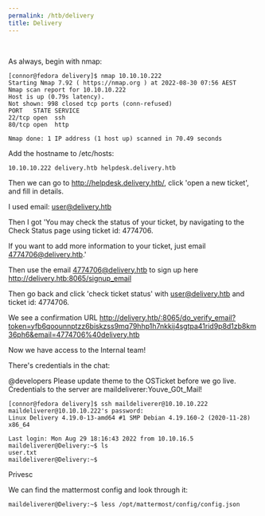 ```yaml
---
permalink: /htb/delivery
title: Delivery
---
```


<br>

As always, begin with nmap:


```
[connor@fedora delivery]$ nmap 10.10.10.222  
Starting Nmap 7.92 ( https://nmap.org ) at 2022-08-30 07:56 AEST  
Nmap scan report for 10.10.10.222  
Host is up (0.79s latency).  
Not shown: 998 closed tcp ports (conn-refused)  
PORT   STATE SERVICE  
22/tcp open  ssh  
80/tcp open  http  
  
Nmap done: 1 IP address (1 host up) scanned in 70.49 seconds
```


Add the hostname to /etc/hosts:

```
10.10.10.222 delivery.htb helpdesk.delivery.htb
```

Then we can go to http://helpdesk.delivery.htb/, click 'open a new ticket', and fill in details.

I used email: user@delivery.htb

Then I got 'You may check the status of your ticket, by navigating to the Check Status page using ticket id: 4774706.

If you want to add more information to your ticket, just email 4774706@delivery.htb.'

Then use the email 4774706@delivery.htb to sign up here http://delivery.htb:8065/signup_email

Then go back and click 'check ticket status' with  user@delivery.htb and ticket id: 4774706.

We see a confirmation URL <http://delivery.htb/:8065/do_verify_email?token=yfb6qoounnptzz6biskzss9mq79hhp1h7nkkij4sgtpa41rid9p8d1zb8km36ph6&email=4774706%40delivery.htb>

Now we have access to the Internal team!

There's credentials in the chat:

@developers Please update theme to the OSTicket before we go live. Credentials to the server are maildeliverer:Youve_G0t_Mail!

```
[connor@fedora delivery]$ ssh maildeliverer@10.10.10.222  
maildeliverer@10.10.10.222's password:    
Linux Delivery 4.19.0-13-amd64 #1 SMP Debian 4.19.160-2 (2020-11-28) x86_64  
  
Last login: Mon Aug 29 18:16:43 2022 from 10.10.16.5   
maildeliverer@Delivery:~$ ls  
user.txt  
maildeliverer@Delivery:~$
```


Privesc

We can find the mattermost config and look through it:

```
maildeliverer@Delivery:~$ less /opt/mattermost/config/config.json
```
